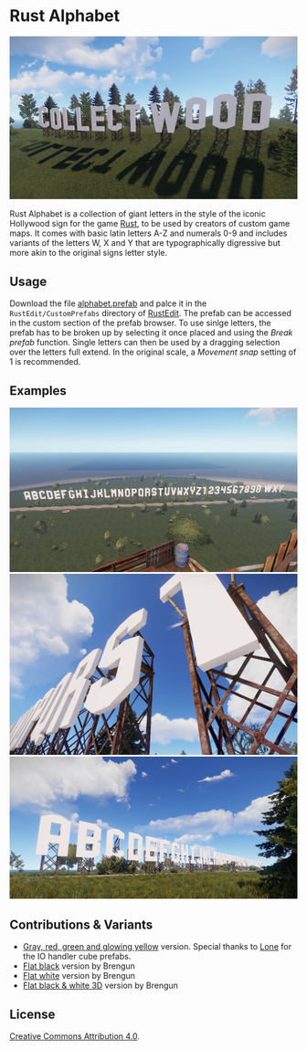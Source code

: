 # Rust Alphabet

![collect wood](examples/collect-wood.png)

Rust Alphabet is a collection of giant letters in the style of the iconic Hollywood sign for the game [Rust](https://rust.facepunch.com/), to be used by creators of custom game maps. It comes with basic latin letters A-Z and numerals 0-9 and includes variants of the letters W, X and Y that are typographically digressive but more akin to the original signs letter style.

## Usage

Download the file [alphabet.prefab](alphabet.prefab) and palce it in the `RustEdit/CustomPrefabs` directory of [RustEdit](RustEdit/CustomPrefabs). The prefab can be accessed in the custom section of the prefab browser. To use sinlge letters, the prefab has to be broken up by selecting it once placed and using the *Break prefab* function. Single letters can then be used by a dragging selection over the letters full extend. In the original scale, a *Movement snap* setting of 1 is recommended.

## Examples

![complete view](examples/1.png)
![ground level view](examples/2.png)
![details](examples/3.png)

## Contributions & Variants

* [Gray, red, green and glowing yellow](alphabet.glow.prefab) version. Special thanks to [Lone](https://lone.design/) for the IO handler cube prefabs.
* [Flat black](alphabet.flat.black.prefab) version by Brengun
* [Flat white](alphabet.flat.white.prefab) version by Brengun
* [Flat black & white 3D](alphabet.flat.3d.prefab) version by Brengun

## License

[Creative Commons Attribution 4.0](https://creativecommons.org/licenses/by/4.0/). 
